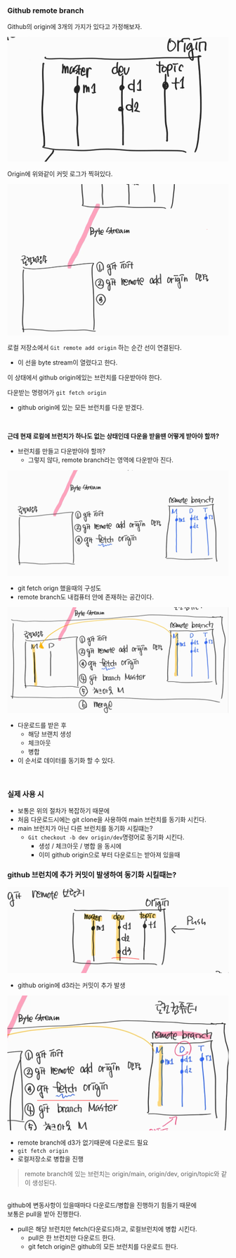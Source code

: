 
### Github remote branch

Github의 origin에 3개의 가지가 있다고 가정해보자.

![img.png](image/git37.png)

Origin에 위와같이 커밋 로그가 찍혀있다.

![img.png](image/git38.png)

로컬 저장소에서 `Git remote add origin` 하는 순간 선이 연결된다.
- 이 선을 byte stream이 열렸다고 한다.

이 상태에서 github origin에있는 브런치를 다운받아야 한다.

다운받는 명령어가 `git fetch origin`
- github origin에 있는 모든 브런치를 다운 받겠다.

<br>

**근데 현재 로컬에 브런치가 하나도 없는 상태인데 다운을 받을땐 어떻게 받아야 할까?**
- 브런치를 만들고 다운받아야 할까?
  - 그렇지 않다, remote branch라는 영역에 다운받아 진다.

![img.png](image/git39.png)
- git fetch orign 했을때의 구성도 
- remote branch도 내컴퓨터 안에 존재하는 공간이다.

![img.png](image/git40.png)
- 다운로드를 받은 후
  - 해당 브랜치 생성 
  - 체크아웃 
  - 병합
- 이 순서로 데이터를 동기화 할 수 있다.

<br>

### 실제 사용 시
- 보통은 위의 절차가 복잡하기 때문에 
- 처음 다운로드시에는 git clone을 사용하여 main 브런치를 동기화 시킨다.
- main 브런치가 아닌 다른 브런치를 동기화 시킬떄는?
  - `Git checkout -b dev origin/dev`명령어로 동기화 시킨다.
    - 생성 / 체크아웃 / 병합 을 동시에
    - 이미 github origin으로 부터 다운로드는 받아져 있을때 

### github 브런치에 추가 커밋이 발생하여 동기화 시킬때는?
![img.png](image/git41.png)
- github origin에 d3라는 커밋이 추가 발생

![img.png](image/git42.png)
- remote branch에 d3가 없기때문에 다운로드 필요
- `git fetch origin`
- 로컬저장소로 병합을 진행 
> remote branch에 있는 브런치는 origin/main, origin/dev, origin/topic와 같이 생성된다.

<br>
github에 변동사항이 있을때마다 다운로드/병합을 진행하기 힘들기 때문에 <br>
보통은 pull을 받아 진행한다.

- pull은 해당 브런치만 fetch(다운로드)하고, 로컬브런치에 병합 시킨다.
  - pull은 한 브런치만 다운로드 한다.
  - git fetch origin은 github의 모든 브런치를 다운로드 한다. 

